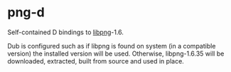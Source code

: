 # png-d

Self-contained D bindings to [libpng](http://www.libpng.org/pub/png/libpng.html)-1.6.

Dub is configured such as if libpng is found on system (in a compatible version)
the installed version will be used.
Otherwise, libpng-1.6.35 will be downloaded, extracted, built from source and used
in place.
